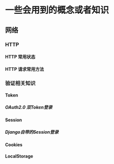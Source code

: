 # 一些会用到的概念或者知识

## 网络

### HTTP

#### HTTP 常用状态

#### HTTP 请求常用方法

### 验证相关知识

#### Token

##### OAuth2.0 双Token登录

#### Session

##### Django自带的Session登录

#### Cookies

#### LocalStorage